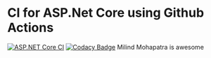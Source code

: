 # CI for ASP.Net Core using Github Actions
[![ASP.NET Core CI](https://github.com/Milind452/dotnet-unit-testing/actions/workflows/dotnet.yml/badge.svg)](https://github.com/Milind452/dotnet-unit-testing/actions/workflows/dotnet.yml)
[![Codacy Badge](https://app.codacy.com/project/badge/Grade/4faa4c0580d14e38b368865597777d07)](https://www.codacy.com/gh/Milind452/dotnet-unit-testing/dashboard?utm_source=github.com&amp;utm_medium=referral&amp;utm_content=Milind452/dotnet-unit-testing&amp;utm_campaign=Badge_Grade)
Milind Mohapatra is awesome
